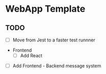 # WebApp Template

## TODO

- [ ] Move from Jest to a faster test runnner
- Frontend
  - [ ] Add React
- [ ] Add Frontend - Backend message system
